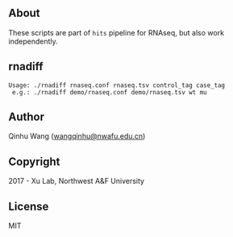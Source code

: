 About
-----
These scripts are part of `hits` pipeline for RNAseq, but also work independently.


rnadiff
---------------
```
Usage: ./rnadiff rnaseq.conf rnaseq.tsv control_tag case_tag
 e.g.: ./rnadiff demo/rnaseq.conf demo/rnaseq.tsv wt mu
```

Author
------
Qinhu Wang (wangqinhu@nwafu.edu.cn)

Copyright
---------
2017 - Xu Lab, Northwest A&F University

License
-------

MIT